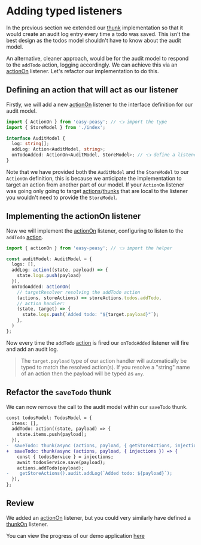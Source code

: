 # Adding typed listeners

In the previous section we extended our [thunk](/docs/api/thunk.html) implementation so that it would create an audit log entry every time a todo was saved. This isn't the best design as the todos model shouldn't have to know about the audit model.

An alternative, cleaner approach, would be for the audit model to respond to the `addTodo` action, logging accordingly. We can achieve this via an [actionOn](/docs/api/action-on.html) listener. Let's refactor our implementation to do this.

## Defining an action that will act as our listener

Firstly, we will add a new [actionOn](/docs/api/action-on.html) listener to the interface definition for our audit model.

```typescript
import { ActionOn } from 'easy-peasy'; // 👈 import the type
import { StoreModel } from './index';

interface AuditModel {
  log: string[];
  addLog: Action<AuditModel, string>;
  onTodoAdded: ActionOn<AuditModel, StoreModel>; // 👈 define a listener
}
```

Note that we have provided both the `AuditModel` and the `StoreModel` to our `ActionOn` definition, this is because we anticipate the implementation to target an action from another part of our model. If your `ActionOn` listener was going only going to target [actions](/docs/api/action.html)/[thunks](/docs/api/thunks.html) that are local to the listener you wouldn't need to provide the `StoreModel`.

## Implementing the actionOn listener

Now we will implement the [actionOn](/docs/api/action-on.html) listener, configuring to listen to the `addTodo` [action](/docs/api/action.html).

```typescript
import { actionOn } from 'easy-peasy'; // 👈 import the helper

const auditModel: AuditModel = {
  logs: [],
  addLog: action((state, payload) => {
    state.logs.push(payload)
  }),
  onTodoAdded: actionOn(
    // targetResolver resolving the addTodo action
    (actions, storeActions) => storeActions.todos.addTodo,
    // action handler:
    (state, target) => {
      state.logs.push(`Added todo: "${target.payload}"`);
    },
  )
};
```

Now every time the `addTodo` [action](/docs/api/action.html) is fired our `onTodoAdded` listener will fire and add an audit log.

> The `target.payload` type of our action handler will automatically be typed to match the resolved action(s). If you resolve a "string" name of an action then the payload will be typed as `any`.

## Refactor the `saveTodo` thunk

We can now remove the call to the audit model within our `saveTodo` thunk.

```diff
const todosModel: TodosModel = {
  items: [],
  addTodo: action((state, payload) => {
    state.items.push(payload);
  }),
-  saveTodo: thunk(async (actions, payload, { getStoreActions, injections }) => {
+  saveTodo: thunk(async (actions, payload, { injections }) => {
    const { todosService } = injections;
    await todosService.save(payload);
    actions.addTodo(payload);
-    getStoreActions().audit.addLog(`Added todo: ${payload}`);
  }),
};
```

## Review

We added an [actionOn](/docs/api/action-on.html) listener, but you could very similarly have defined a [thunkOn](/docs/api/thunk-on.html) listener.

You can view the progress of our demo application [here](https://codesandbox.io/s/easy-peasytypescript-tutorialtyped-listeners-0w1rv)